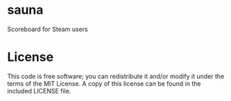 sauna
=====

Scoreboard for Steam users


License
=======

This code is free software; you can redistribute it and/or modify it under the terms of the MIT License. A copy of this license can be found in the included LICENSE file.
